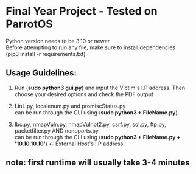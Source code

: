 # Final Year Project - Tested on ParrotOS

Python version needs to be 3.10 or newer<br />
Before attempting to run any file, make sure to install dependencies<br />
(pip3 install -r requirements.txt)

## Usage Guidelines:
1. Run (**sudo python3 gui.py**) and input the Victim's I.P address. Then choose your desired options and check the PDF output

2. LinL.py, localenum.py and promiscStatus.py <br />
can be run through the CLI using (**sudo python3 + FileName.py**)
   
3. lbc.py, nmapVuln.py, nmapVulnpt2.py, csrf.py, sql.py, ftp.py, packetfilter.py AND nonoports.py <br />
can be run through the CLI using (**sudo python3 + FileName.py + '10.10.10.10'**)  <- External Host's I.P address<br />
   

## note: first runtime will usually take 3-4 minutes
